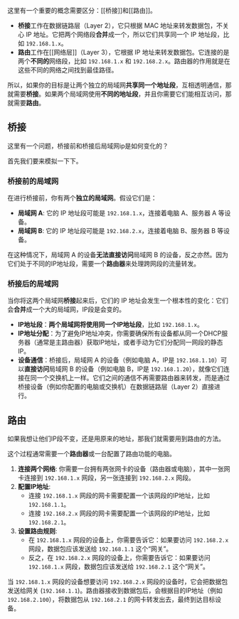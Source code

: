 这里有一个重要的概念需要区分：[[桥接]]和[[路由]]。

- **桥接**工作在数据链路层（Layer 2），它只根据 MAC 地址来转发数据包，不关心 IP 地址。它把两个网络段**合并**成一个，所以它们共享同一个 IP 地址段，比如 `192.168.1.x`。
- **路由**工作在[[网络层]]（Layer 3），它根据 IP 地址来转发数据包。它连接的是两个**不同的**网络段，比如 `192.168.1.x` 和 `192.168.2.x`。路由器的作用就是在这些不同的网络之间找到最佳路径。

所以，如果你的目标是让两个独立的局域网**共享同一个地址段**，互相透明通信，那就需要**桥接**。如果两个局域网使用**不同的地址段**，并且你需要它们能相互访问，那就需要**路由**。

## 桥接

这里有一个问题，桥接前和桥接后局域网ip是如何变化的？

首先我们要来模拟一下下。

### 桥接前的局域网

在进行桥接前，你有两个**独立的局域网**。假设它们是：

- **局域网 A**: 它的 IP 地址段可能是 `192.168.1.x`，连接着电脑 A、服务器 A 等设备。
- **局域网 B**: 它的 IP 地址段可能是 `192.168.2.x`，连接着电脑 B、服务器 B 等设备。

在这种情况下，局域网 A 的设备**无法直接访问**局域网 B 的设备，反之亦然。因为它们处于不同的IP地址段，需要一个**路由器**来处理跨网段的流量转发。

### 桥接后的局域网

当你将这两个局域网**桥接**起来后，它们的 IP 地址会发生一个根本性的变化：它们会**合并**成一个大的局域网，IP段是会变的。

- **IP地址段**：**两个局域网将使用同一个IP地址段**，比如 `192.168.1.x`。
- **IP地址分配**：为了避免IP地址冲突，你需要确保所有设备都从同一个DHCP服务器（通常是主路由器）获取IP地址，或者手动为它们分配同一网段的静态IP。
- **设备通信**：桥接后，局域网 A 的设备（例如电脑 A，IP是 `192.168.1.10`）可以**直接访问**局域网 B 的设备（例如电脑 B，IP是 `192.168.1.20`），就像它们连接在同一个交换机上一样。它们之间的通信不再需要路由器来转发，而是通过桥接设备（例如你配置的电脑或交换机）在数据链路层（Layer 2）直接进行。

## 路由

如果我想让他们IP段不变，还是用原来的地址，那我们就需要用到路由的方法。

这个过程通常需要一个**路由器**或一台配置了路由功能的电脑。

1. **连接两个网络**: 你需要一台拥有两张网卡的设备（路由器或电脑），其中一张网卡连接到 `192.168.1.x` 网段，另一张连接到 `192.168.2.x` 网段。
2. **配置IP地址**:
    - 连接 `192.168.1.x` 网段的网卡需要配置一个该网段的IP地址，比如 `192.168.1.1`。
    - 连接 `192.168.2.x` 网段的网卡需要配置一个该网段的IP地址，比如 `192.168.2.1`。
3. **设置路由规则**:
    - 在 `192.168.1.x` 网段的设备上，你需要告诉它：如果要访问 `192.168.2.x` 网段，数据包应该发送给 `192.168.1.1` 这个“网关”。
    - 反之，在 `192.168.2.x` 网段的设备上，你需要告诉它：如果要访问 `192.168.1.x` 网段，数据包应该发送给 `192.168.2.1` 这个“网关”。

当 `192.168.1.x` 网段的设备想要访问 `192.168.2.x` 网段的设备时，它会把数据包发送给网关 (`192.168.1.1`)。路由器接收到数据包后，会根据目的IP地址（例如 `192.168.2.100`），将数据包从 `192.168.2.1` 的网卡转发出去，最终到达目标设备。
